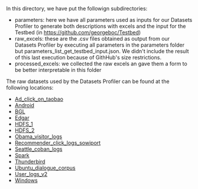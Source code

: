 In this directory, we have put the followign subdirectories:

- parameters: here we have all parameters used as inputs for our Datasets Profiler to generate both descriptions with excels and the input for the Testbed (in https://github.com/georgeboc/Testbed)
- raw_excels: these are the .csv files obtained as output from our Datasets Profiler by executing all parameters in the parameters folder but parameters_list_get_testbed_input.json. We didn't include the result of this last execution because of GithHub's size restrictions.
- processed_excels: we collected the raw excels an gave them a form to be better interpretable in this folder

The raw datasets used by the Datasets Profiler can be found at the following locations:
- [Ad_click_on_taobao](https://www.kaggle.com/pavansanagapati/ad-displayclick-data-on-taobaocom/download)
- [Android](https://zenodo.org/record/3227177/files/Android.tar.gz?download=1)
- [BGL](https://zenodo.org/record/3227177/files/BGL.tar.gz?download=1)
- [Edgar](https://www.sec.gov/dera/data/edgar-log-file-data-set.html)
- [HDFS_1](https://zenodo.org/record/3227177/files/HDFS_1.tar.gz?download=1)
- [HDFS_2](https://zenodo.org/record/3227177/files/HDFS_2.tar.gz?download=1)
- [Obama_visitor_logs](https://www.kaggle.com/jayrav13/obama-visitor-logs/download)
- [Recommender_click_logs_sowiport](https://www.kaggle.com/sohier/recommender-click-logs-sowiport/download)
- [Seattle_coban_logs](https://www.kaggle.com/city-of-seattle/seattle-coban-logs/download)
- [Spark](https://zenodo.org/record/3227177/files/Spark.tar.gz?download=1)
- [Thunderbird](https://zenodo.org/record/3227177/files/Thunderbird.tar.gz?download=1)
- [Ubuntu_dialogue_corpus](https://www.kaggle.com/rtatman/ubuntu-dialogue-corpus/download)
- [User_logs_v2](https://www.kaggle.com/jameschartouni/user-logs-v2/download)
- [Windows](https://zenodo.org/record/3227177/files/Windows.tar.gz?download=1)
